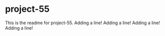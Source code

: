 # project-55

This is the readme for project-55.
Adding a line!
Adding a line!
Adding a line!
Adding a line!
